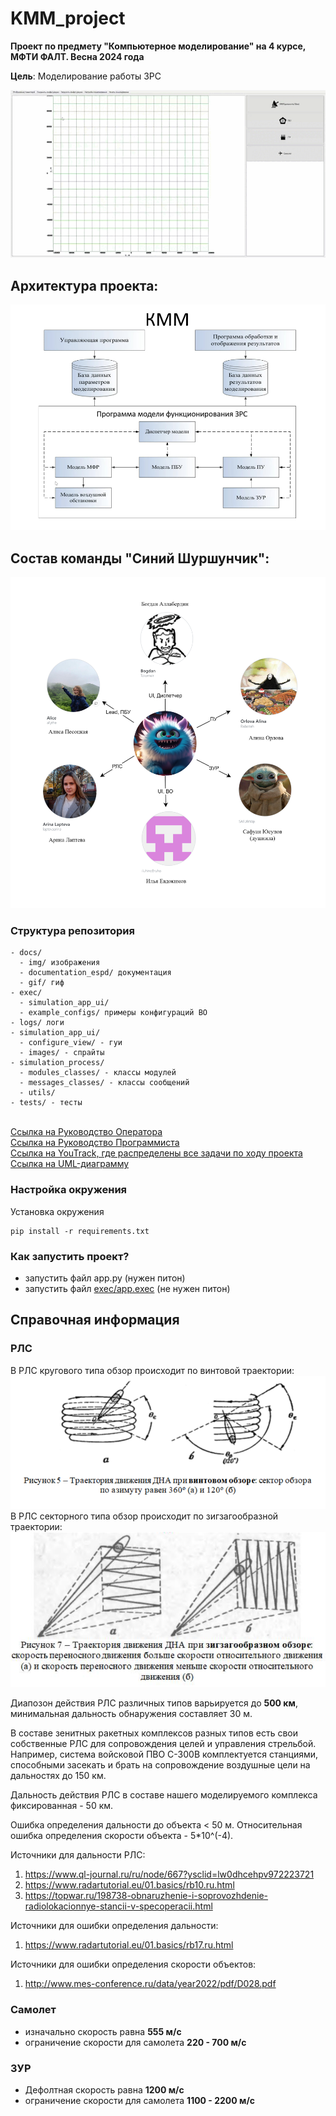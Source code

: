 # KMM_project

**Проект по предмету "Компьютерное моделирование" на 4 курсе, МФТИ ФАЛТ. Весна 2024 года**

**Цель**: Моделирование работы ЗРС

![sim_app.gif](docs%2Fgif%2Fsim_app.gif)

## Архитектура проекта:
![img.png](docs/img/img.png)

## Состав команды "Синий Шуршунчик":
![team.png](docs/img/team.png)


### Структура репозитория
```
- docs/
  - img/ изображения
  - documentation_espd/ документация
  - gif/ гиф
- exec/ 
  - simulation_app_ui/ 
  - example_configs/ примеры конфигураций ВО
- logs/ логи
- simulation_app_ui/ 
  - configure_view/ - гуи 
  - images/ - спрайты
- simulation_process/
  - modules_classes/ - классы модулей
  - messages_classes/ - классы сообщений
  - utils/ 
- tests/ - тесты
```

<br>[Ссылка на Руководство Оператора](docs/documentation_espd/operator_manual.pdf)
<br> [Ссылка на Руководство Программиста](docs/documentation_espd/programmist_manual.pdf)
<br>[Ссылка на YouTrack, где распределены все задачи по ходу проекта](https://km-pgithubroject.youtrack.cloud/agiles/160-2/current)
<br>[Ссылка на UML-диаграмму](https://drive.google.com/file/d/1ucT0xLzZWOYp1hiXnceom4LKOXFYfxBC/view?usp=sharing)


### Настройка окружения

Установка окружения

```
pip install -r requirements.txt
```

### Как запустить проект?
- запустить файл app.py (нужен питон)
- запустить файл [exec/app.exec](exec/app.exe) (не нужен питон)


## Справочная информация
### РЛС
В РЛС кругового типа обзор происходит по винтовой траектории:
![RadarRound](docs/img/img_RadarRound.png)
В РЛС секторного типа обзор происходит по зигзагообразной траектории:
![RadarSector](docs/img/img_RadarSector.png)

Диапозон действия РЛС различных типов варьируется до **500 км**, минимальная дальность обнаружения составляет 30 м.


В составе зенитных ракетных комплексов разных типов есть свои собственные РЛС для сопровождения целей и управления стрельбой. Например, система войсковой ПВО С-300В комплектуется станциями, способными засекать и брать на сопровождение воздушные цели на дальностях до 150 км. 

Дальность действия РЛС в составе нашего моделируемого комплекса фиксированная - 50 км.

Ошибка определения дальности до объекта < 50 м. Относительная ошибка определения скорости объекта - 5*10^(-4).

Источники для дальности РЛС:
1. https://www.ql-journal.ru/ru/node/667?ysclid=lw0dhcehpv972223721
2. https://www.radartutorial.eu/01.basics/rb10.ru.html
3. https://topwar.ru/198738-obnaruzhenie-i-soprovozhdenie-radiolokacionnye-stancii-v-specoperacii.html

Источники для ошибки определения дальности:
1. https://www.radartutorial.eu/01.basics/rb17.ru.html

Источники для ошибки определения скорости объектов:
1. http://www.mes-conference.ru/data/year2022/pdf/D028.pdf

### Самолет
- изначально скорость равна **555 м/c**
- ограничение скорости для самолета **220 - 700 м/c**

### ЗУР
- Дефолтная скорость равна **1200 м/с**
- ограничение скорости для самолета **1100 - 2200 м/c**

